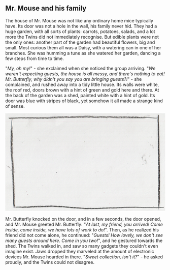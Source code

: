 ## Mr. Mouse and his family

The house of Mr. Mouse was not like any ordinary home mice typically have. Its
door was not a hole in the wall, his family never hid. They had a huge garden,
with all sorts of plants: carrots, potatoes, salads, and a lot more the Twins
did not immediately recognise. But edible plants were not the only ones: another
part of the garden had beautiful flowers, big and small. Most curious them all
was a Daisy, with a watering can in one of her branches. She was humming a tune
as she watered her garden, dancing a few steps from time to time.

"*My, oh my!*" - she exclaimed when she noticed the group arriving. "*We
weren't expecting guests, the house is all messy, and there's nothing to eat!
Mr. Butterfly, why didn't you say you are bringing guests?!*" - she complained,
and rushed away into a tidy little house. Its walls were white, the roof red,
doors brown with a hint of green and gold here and there. At the back of the
garden was a shed, painted white with a hint of gold. Its door was blue with
stripes of black, yet somehow it all made a strange kind of sense.

 <!-- TODO -->
 ![The Shed](../data/frame.png)

Mr. Butterfly knocked on the door, and in a few seconds, the door opened, and
Mr. Mouse greeted Mr. Butterfly: "*At last, my friend, you arrived! Come inside,
come inside, we have lots of work to do!*". Then, as he realized his friend did
not come alone, he continued: "*Guests! How lovely, we don't see many guests
around here. Come in you two!*", and he gestured towards the shed. The Twins
walked in, and saw so many gadgets they couldn't even imagine exist. Jaws
dropped they marveled at the amount of electronic devices Mr. Mouse hoarded in
there. "*Sweet collection, isn't it?*" - he asked proudly, and the Twins could
not disagree.
